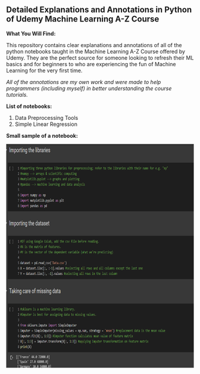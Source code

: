 <h2> Detailed Explanations and Annotations in Python of Udemy Machine Learning A-Z Course </h2>

<strong> What You Will Find: </strong>

<p>This repository contains clear explanations and annotations of all of the python notebooks taught in the Machine Learning A-Z Course offered by Udemy. They are the perfect source for someone looking to refresh their ML basics and for beginners to who are experiencing the fun of Machine Learning for the very first time. </p>

<p> <em>All of the annotations are my own work and were made to help programmers (including myself) in better understanding the course tutorials. </em> </p>

<p><strong> List of notebooks: </strong> <p>

<ol>
  <li> Data Preprocessing Tools </li>
  <li> Simple Linear Regression </li>
</ol>

<p><strong> Small sample of a notebook: </strong> <p>
  
 <img src="https://github.com/suha98/Udemy-Machine-Learning-A-Z-Annotated-Python-Code/blob/master/screenshot.png" width="800" height="600">


